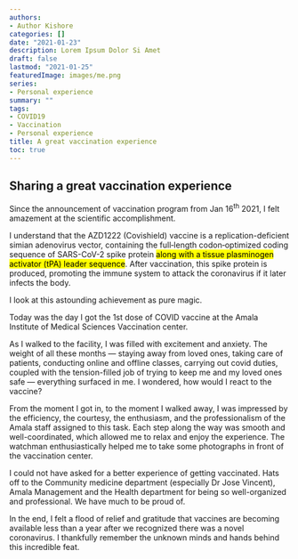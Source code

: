 ```yaml
---
authors:
- Author Kishore
categories: []
date: "2021-01-23"
description: Lorem Ipsum Dolor Si Amet
draft: false
lastmod: "2021-01-25"
featuredImage: images/me.png
series:
- Personal experience
summary: ""
tags:
- COVID19
- Vaccination
- Personal experience
title: A great vaccination experience
toc: true
---
```




## Sharing a great vaccination experience
 
Since the announcement of vaccination program from Jan 16<sup>th</sup> 2021, I felt amazement at the scientific accomplishment.

I understand that the AZD1222 (Covishield) vaccine is a replication-deficient simian adenovirus vector, containing the full‐length codon‐optimized coding sequence of SARS-CoV-2 spike protein <mark>along with a tissue plasminogen activator (tPA) leader sequence</mark>. After vaccination, this spike protein is produced, promoting the immune system to attack the coronavirus if it later infects the body.

I look at this astounding achievement as pure magic.

Today was the day I got the 1st dose of COVID vaccine at the Amala Institute of Medical Sciences Vaccination center.

As I walked to the facility, I was filled with excitement and anxiety. The weight of all these months — staying away from loved ones, taking care of patients, conducting online and offline classes, carrying out covid duties, coupled with the tension-filled job of trying to keep me and my loved ones safe — everything surfaced in me. I wondered, how would I react to the vaccine?

From the moment I got in, to the moment I walked away, I was impressed by the efficiency, the courtesy, the enthusiasm, and the professionalism of the Amala staff assigned to this task. Each step along the way was smooth and well-coordinated, which allowed me to relax and enjoy the experience. The watchman enthusiastically helped me to take some photographs in front of the vaccination center.

I could not have asked for a better experience of getting vaccinated. Hats off to the Community medicine department (especially Dr Jose Vincent), Amala Management and the Health department for being so well-organized and professional. We have much to be proud of.

In the end, I felt a flood of relief and gratitude that vaccines are becoming available less than a year after we recognized there was a novel coronavirus. I thankfully remember the unknown minds and hands behind this incredible feat.

